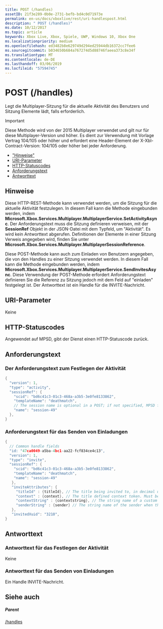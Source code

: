 ```yaml
---
title: POST (/handles)
assetID: 21f3e289-0b0e-2731-befb-bd4c0d71973e
permalink: en-us/docs/xboxlive/rest/uri-handlespost.html
description: " POST (/handles)"
ms.date: 10/12/2017
ms.topic: article
keywords: Xbox Live, Xbox, Spiele, UWP, Windows 10, Xbox One
ms.localizationpriority: medium
ms.openlocfilehash: ed3482b8e629749d294ed25944db16372cc7fee6
ms.sourcegitcommit: b034650b684a767274d5d88746faeea373c8e34f
ms.translationtype: MT
ms.contentlocale: de-DE
ms.lasthandoff: 03/06/2019
ms.locfileid: "57594745"
---
```

# <a name="post-handles"></a>POST (/handles)
Legt die Multiplayer-Sitzung für die aktuelle Aktivität des Benutzers und Sitzung Elemente lädt, falls erforderlich.

> [!IMPORTANT]
> Diese Methode wird von der 2015 Multiplayer verwendet und gilt nur für diese Multiplayer-Version und höher. Es dient zur Verwendung mit Vorlage Vertrag 104/105 oder höher und erfordert eine Header-Element der X-Xbl-Contract-Version: 104/105 oder höher bei jeder Anforderung.

  * ["Hinweise"](#ID4ET)
  * [URI-Parameter](#ID4EHB)
  * [HTTP-Statuscodes](#ID4EPB)
  * [Anforderungstext](#ID4EVB)
  * [Antworttext](#ID4EJC)

<a id="ID4ET"></a>


## <a name="remarks"></a>Hinweise

Diese HTTP-REST-Methode kann verwendet werden, um die Sitzung für die aktuelle Aktivität festzulegen. In diesem Fall kann die Methode eingebunden werden, indem **Microsoft.Xbox.Services.Multiplayer.MultiplayerService.SetActivityAsync**. Der Anforderungstext muss die Sitzung definieren verweisen, mit der **SessionRef** Objekt in der JSON-Datei mit dem Typfeld, um "Aktivität". Es wird kein Antworttext abgerufen. Definitionen der Elemente in einer Sitzung Verweis angegeben wird, finden Sie unter **Microsoft.Xbox.Services.Multiplayer.MultiplayerSessionReference**.

Diese POST-Methode kann auch zum Einladen von Benutzern angegeben, die von den Handles zu einer Sitzung verwendet werden. In diesem Fall kann die Methode eingebunden werden, indem **Microsoft.Xbox.Services.Multiplayer.MultiplayerService.SendInvitesAsync**. Diese Verwendung der POST-Methode erfordert Anforderungstext definieren Sie die Referenz zu Sitzung jedoch mit dem Feld auf "einladen" festgelegt ist. Der Antworttext ist ein Handle für die INVITE-Nachricht.

<a id="ID4EHB"></a>


## <a name="uri-parameters"></a>URI-Parameter

Keine

<a id="ID4EPB"></a>


## <a name="http-status-codes"></a>HTTP-Statuscodes
Angewendet auf MPSD, gibt der Dienst einen HTTP-Statuscode zurück.  
<a id="ID4EVB"></a>


## <a name="request-body"></a>Anforderungstext

<a id="ID4E1B"></a>


### <a name="request-body-for-setting-activity"></a>Der Anforderungstext zum Festlegen der Aktivität


```cpp
{
  "version": 1,
  "type": "activity",
  "sessionRef": {
    "scid": "bd6c41c3-01c3-468a-a3b5-3e0fe8133862",
    "templateName": "deathmatch",
    // The session name is optional in a POST; if not specified, MPSD fills in a GUID.//
    "name": "session-49"
  },
}

```


<a id="ID4EBC"></a>


### <a name="request-body-for-sending-invites"></a>Anforderungstext für das Senden von Einladungen


```cpp
{
  // Common handle fields
  "id: "47ca0049-a5ba-4bc1-aa22-fcf834ce4c13",
  "version": 1,
  "type": "invite",
  "sessionRef": {
    "scid": "bd6c41c3-01c3-468a-a3b5-3e0fe8133862",
    "templateName": "deathmatch",
    "name": "session-49"
   },
   "inviteAttributes": {
     "titleId" : {titleId}, // The title being invited to, in decimal uint32. This value is used to find the title name and/or image.
     "context" : {context}, // The title defined context token. Must be 256 characters or less when URI-encoded.
     "contextString" : {contextstring}, // The string name of a custom invite string to display in the invite notification.
     "senderString" : {sender} // The string name of the sender when the sender is a service.
   },
   "invitedXuid": "3210",
}

```


<a id="ID4EJC"></a>


## <a name="response-body"></a>Antworttext

<a id="ID4EOC"></a>


### <a name="response-body-for-setting-activity"></a>Antworttext für das Festlegen der Aktivität
Keine  
<a id="ID4ESC"></a>


### <a name="response-body-for-sending-invites"></a>Antworttext für das Senden von Einladungen
Ein Handle INVITE-Nachricht.   
<a id="ID4EXC"></a>


## <a name="see-also"></a>Siehe auch

<a id="ID4EZC"></a>


##### <a name="parent"></a>Parent

[/handles](uri-handles.md)
